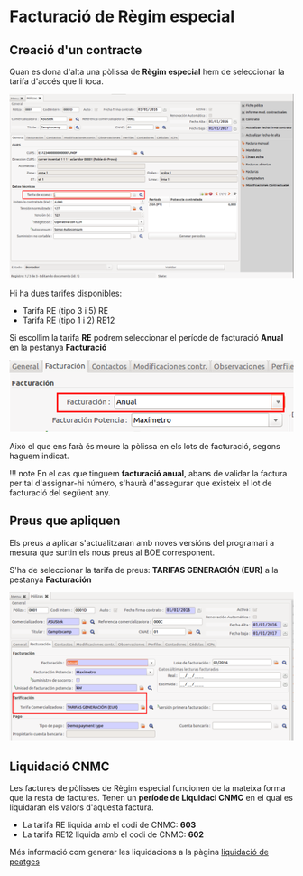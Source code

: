 # Facturació de Règim especial

## Creació d'un contracte

Quan es dona d'alta una pòlissa de **Règim especial** hem de seleccionar la
tarifa d'accés que li toca.

![](_static/facturacion_re/polissa_form.png)

Hi ha dues tarifes disponibles:

* Tarifa RE (tipo 3 i 5) RE
* Tarifa RE (tipo 1 i 2) RE12


Si escollim la tarifa **RE** podrem seleccionar el període de facturació
**Anual** en la pestanya **Facturació**

![](_static/facturacion_re/facturacio_anual.png)

Això el que ens farà és moure la pòlissa en els lots de facturació, segons
haguem indicat.

!!! note
    En el cas que tinguem **facturació anual**, abans de validar la factura per
    tal d'assignar-hi número, s'haurà d'assegurar que existeix el lot de facturació
    del següent any.

## Preus que apliquen

Els preus a aplicar s'actualitzaran amb noves versións del programari a mesura
que surtin els nous preus al BOE corresponent.

S'ha de seleccionar la tarifa de preus: **TARIFAS GENERACIÓN (EUR)** a la pestanya
**Facturación**

![](_static/facturacion_re/tarifa_preus_re.png)


## Liquidació CNMC

Les factures de pòlisses de Règim especial funcionen de la mateixa forma que la
resta de factures. Tenen un **període de Liquidaci CNMC** en el qual es liquidaran
els valors d'aquesta factura.

* La tarifa RE liquida amb el codi de CNMC: **603**
* La tarifa RE12 liquida amb el codi de CNMC: **602**

Més informació com generar les liquidacions a la pàgina [liquidació de peatges](liquidacion_peajes)
